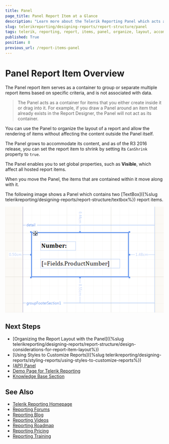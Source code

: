 ```yaml
---
title: Panel
page_title: Panel Report Item at a Glance
description: "Learn more about the Telerik Reporting Panel which acts as a container for other report items and how to arrange its layout and accommodate its content through the supported global properties."
slug: telerikreporting/designing-reports/report-structure/panel
tags: telerik, reporting, report, items, panel, organize, layout, accommodate, content, shrink, global, properties
published: True
position: 8
previous_url: /report-items-panel
---
```


# Panel Report Item Overview

The Panel report item serves as a container to group or separate multiple report items based on specific criteria, and is not associated with data.

> The Panel acts as a container for items that you either create inside it or drag into it. For example, if you draw a Panel around an item that already exists in the Report Designer, the Panel will not act as its container.

You can use the Panel to organize the layout of a report and allow the rendering of items without affecting the content outside the Panel itself.

The Panel grows to accommodate its content, and as of the R3 2016 release, you can set the report item to shrink by setting its `CanShrink` property to `true`.

The Panel enables you to set global properties, such as __Visible__, which affect all hosted report items.

When you move the Panel, the items that are contained within it move along with it.

The following image shows a Panel which contains two [TextBox]({%slug telerikreporting/designing-reports/report-structure/textbox%}) report items.

![A Panel with two TextBox report items](images/Panel.png)

## Next Steps 

* [Organizing the Report Layout with the Panel]({%slug telerikreporting/designing-reports/report-structure/design-considerations-for-report-item-layout%})
* [Using Styles to Customize Reports]({%slug telerikreporting/designing-reports/styling-reports/using-styles-to-customize-reports%})
* [(API) Panel](/api/Telerik.Reporting.Panel)
* [Demo Page for Telerik Reporting](https://demos.telerik.com/reporting)
* [Knowledge Base Section](/knowledge-base)

## See Also

* [Telerik Reporting Homepage](https://www.telerik.com/products/reporting)
* [Reporting Forums](https://www.telerik.com/forums/reporting)
* [Reporting Blog](https://www.telerik.com/blogs/tag/reporting)
* [Reporting Videos](https://www.telerik.com/videos/reporting)
* [Reporting Roadmap](https://www.telerik.com/support/whats-new/reporting/roadmap)
* [Reporting Pricing](https://www.telerik.com/purchase/individual/reporting)
* [Reporting Training](https://learn.telerik.com/learn/course/external/view/elearning/19/reporting-report-server-training)
